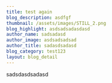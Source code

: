 ```yaml
---
title: test again
blog_description: asdfgf
thumbnail: /assets/images/STILL_2.png
blog_highlight: asdsadsadasdasd
author_name: sadsadasd
author_image: asdsadsadsad
author_title: sadasdsadasd
blog_category: test123
layout: blog_detail
---
```

sadsdasdsadasd
